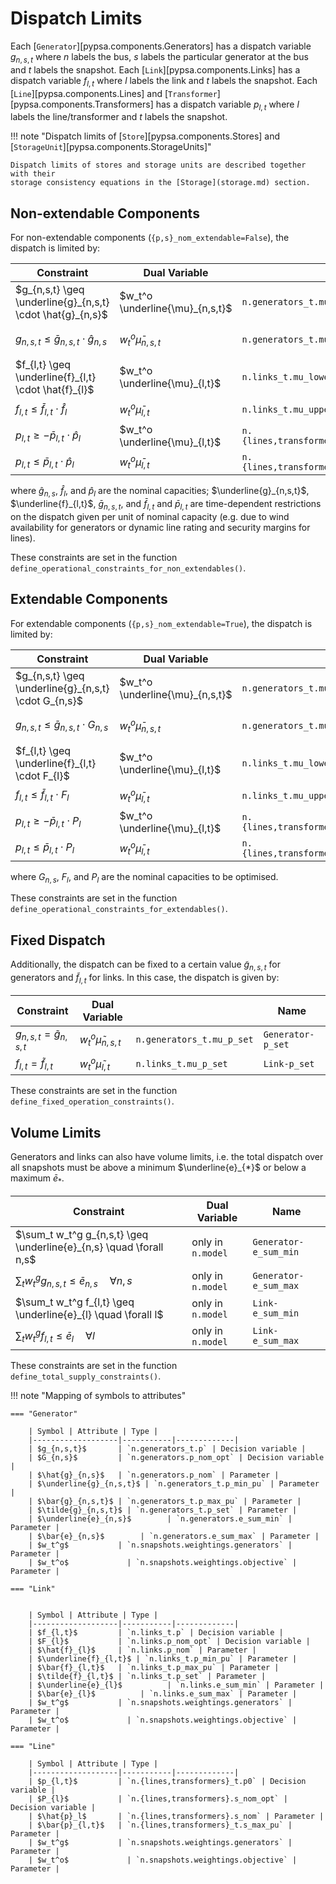 <!--
SPDX-FileCopyrightText: PyPSA Contributors

SPDX-License-Identifier: CC-BY-4.0
-->

# Dispatch Limits

Each [`Generator`][pypsa.components.Generators] has a dispatch variable $g_{n,s,t}$ where $n$ labels the bus, $s$ labels the particular generator at the bus and $t$ labels the snapshot. Each [`Link`][pypsa.components.Links] has a dispatch variable $f_{l,t}$ where $l$ labels the link and $t$ labels the snapshot. Each [`Line`][pypsa.components.Lines] and [`Transformer`][pypsa.components.Transformers] has a dispatch variable $p_{l,t}$ where $l$ labels the line/transformer and $t$ labels the snapshot.

!!! note "Dispatch limits of [`Store`][pypsa.components.Stores] and [`StorageUnit`][pypsa.components.StorageUnits]"

    Dispatch limits of stores and storage units are described together with their
    storage consistency equations in the [Storage](storage.md) section.

## Non-extendable Components

For non-extendable components (`{p,s}_nom_extendable=False`), the dispatch is limited by:

| Constraint | Dual Variable | | Name |
|------------|---------------|--|------|
| $g_{n,s,t} \geq \underline{g}_{n,s,t} \cdot \hat{g}_{n,s}$ | $w_t^o \underline{\mu}_{n,s,t}$ | `n.generators_t.mu_lower` | `Generator-fix-p-lower` |
| $g_{n,s,t} \leq \bar{g}_{n,s,t} \cdot \hat{g}_{n,s}$ | $w_t^o \bar{\mu}_{n,s,t}$ | `n.generators_t.mu_upper` | `Generator-fix-p-upper` |
| $f_{l,t} \geq \underline{f}_{l,t} \cdot \hat{f}_{l}$ | $w_t^o \underline{\mu}_{l,t}$ | `n.links_t.mu_lower` | `Link-fix-p-lower` |
| $f_{l,t} \leq \bar{f}_{l,t} \cdot \hat{f}_{l}$ | $w_t^o \bar{\mu}_{l,t}$ | `n.links_t.mu_upper` | `Link-fix-p-upper` |
| $p_{l,t} \geq - \bar{p}_{l,t} \cdot \hat{p}_{l}$ | $w_t^o \underline{\mu}_{l,t}$ | `n.{lines,transformers}_t.mu_lower` | `Line-fix-p-lower` |
| $p_{l,t} \leq \bar{p}_{l,t} \cdot \hat{p}_{l}$ | $w_t^o \bar{\mu}_{l,t}$ | `n.{lines,transformers}_t.mu_upper` | `Line-fix-p-upper` |

where $\hat{g}_{n,s}$, $\hat{f}_{l}$, and $\hat{p}_{l}$ are the nominal capacities; $\underline{g}_{n,s,t}$, $\underline{f}_{l,t}$, $\bar{g}_{n,s,t}$, and $\bar{f}_{l,t}$ and $\bar{p}_{l,t}$ are time-dependent restrictions on the dispatch given per unit of nominal capacity (e.g. due to wind availability for generators or dynamic line rating and security margins for lines).

These constraints are set in the function `define_operational_constraints_for_non_extendables()`.

## Extendable Components

For extendable components  (`{p,s}_nom_extendable=True`), the dispatch is limited by:

Constraint | Dual Variable | | Name |
|------------|---------------|--|------|
|  $g_{n,s,t} \geq \underline{g}_{n,s,t} \cdot G_{n,s}$ | $w_t^o \underline{\mu}_{n,s,t}$ | `n.generators_t.mu_lower` | `Generator-ext-p-lower` |
| $g_{n,s,t} \leq \bar{g}_{n,s,t} \cdot G_{n,s}$ | $w_t^o \bar{\mu}_{n,s,t}$ | `n.generators_t.mu_upper` | `Generator-ext-p-upper` |
| $f_{l,t} \geq \underline{f}_{l,t} \cdot F_{l}$ | $w_t^o \underline{\mu}_{l,t}$ | `n.links_t.mu_lower` | `Link-ext-p-lower` |
| $f_{l,t} \leq \bar{f}_{l,t} \cdot F_{l}$ | $w_t^o \bar{\mu}_{l,t}$ | `n.links_t.mu_upper` | `Link-ext-p-upper` |
| $p_{l,t} \geq - \bar{p}_{l,t} \cdot P_{l}$ | $w_t^o \underline{\mu}_{l,t}$ | `n.{lines,transformers}_t.mu_lower` | `Line-ext-p-lower` |
| $p_{l,t} \leq \bar{p}_{l,t} \cdot P_{l}$ | $w_t^o \bar{\mu}_{l,t}$ | `n.{lines,transformers}_t.mu_upper` | `Line-ext-p-upper` |

where $G_{n,s}$, $F_{l}$, and $P_{l}$ are the nominal capacities to be optimised.

These constraints are set in the function `define_operational_constraints_for_extendables()`.

## Fixed Dispatch

Additionally, the dispatch can be fixed to a certain value $\tilde{g}_{n,s,t}$ for generators and $\tilde{f}_{l,t}$ for links. In this case, the dispatch is given by:


Constraint | Dual Variable | | Name |
|------------|---------------|--|------|
| $g_{n,s,t} = \tilde{g}_{n,s,t}$ | $w_t^o  \tilde{\mu}_{n,s,t}$ | `n.generators_t.mu_p_set` | `Generator-p_set` |
| $f_{l,t} = \tilde{f}_{l,t}$ | $w_t^o  \tilde{\mu}_{l,t}$ | `n.links_t.mu_p_set` | `Link-p_set` |

These constraints are set in the function `define_fixed_operation_constraints()`.

## Volume Limits

Generators and links can also have volume limits, i.e. the total dispatch over all snapshots must be above a minimum $\underline{e}_{*}$ or below a maximum $\bar{e}_{*}$.

| Constraint | Dual Variable | Name |
|-------------------|------------------|------------------|
| $\sum_t w_t^g g_{n,s,t} \geq \underline{e}_{n,s} \quad \forall n,s$ | only in `n.model` | `Generator-e_sum_min` |
| $\sum_t w_t^g g_{n,s,t} \leq \bar{e}_{n,s} \quad \forall n,s$ | only in `n.model` | `Generator-e_sum_max` |
| $\sum_t w_t^g f_{l,t} \geq \underline{e}_{l} \quad \forall l$ | only in `n.model` | `Link-e_sum_min` |
| $\sum_t w_t^g f_{l,t} \leq \bar{e}_{l} \quad \forall l$ | only in `n.model` | `Link-e_sum_max` |

These constraints are set in the function `define_total_supply_constraints()`.


!!! note "Mapping of symbols to attributes"

    === "Generator"

        | Symbol | Attribute | Type |
        |-------------------|-----------|-------------|
        | $g_{n,s,t}$       | `n.generators_t.p` | Decision variable |
        | $G_{n,s}$         | `n.generators.p_nom_opt` | Decision variable |
        | $\hat{g}_{n,s}$   | `n.generators.p_nom` | Parameter |
        | $\underline{g}_{n,s,t}$ | `n.generators_t.p_min_pu` | Parameter |
        | $\bar{g}_{n,s,t}$ | `n.generators_t.p_max_pu` | Parameter |
        | $\tilde{g}_{n,s,t}$ | `n.generators_t.p_set` | Parameter |
        | $\underline{e}_{n,s}$        | `n.generators.e_sum_min` | Parameter |
        | $\bar{e}_{n,s}$        | `n.generators.e_sum_max` | Parameter |
        | $w_t^g$           | `n.snapshots.weightings.generators` | Parameter |
        | $w_t^o$             | `n.snapshots.weightings.objective` | Parameter |

    === "Link"


        | Symbol | Attribute | Type |
        |-------------------|-----------|-------------|
        | $f_{l,t}$         | `n.links_t.p` | Decision variable |
        | $F_{l}$           | `n.links.p_nom_opt` | Decision variable |
        | $\hat{f}_{l}$     | `n.links.p_nom` | Parameter |
        | $\underline{f}_{l,t}$ | `n.links_t.p_min_pu` | Parameter |
        | $\bar{f}_{l,t}$   | `n.links_t.p_max_pu` | Parameter |
        | $\tilde{f}_{l,t}$ | `n.links_t.p_set` | Parameter |
        | $\underline{e}_{l}$          | `n.links.e_sum_min` | Parameter |
        | $\bar{e}_{l}$          | `n.links.e_sum_max` | Parameter |
        | $w_t^g$           | `n.snapshots.weightings.generators` | Parameter |
        | $w_t^o$             | `n.snapshots.weightings.objective` | Parameter |

    === "Line"

        | Symbol | Attribute | Type |
        |-------------------|-----------|-------------|
        | $p_{l,t}$         | `n.{lines,transformers}_t.p0` | Decision variable |
        | $P_{l}$           | `n.{lines,transformers}.s_nom_opt` | Decision variable |
        | $\hat{p}_l$       | `n.{lines,transformers}.s_nom` | Parameter |
        | $\bar{p}_{l,t}$   | `n.{lines,transformers}_t.s_max_pu` | Parameter |
        | $w_t^g$           | `n.snapshots.weightings.generators` | Parameter |
        | $w_t^o$             | `n.snapshots.weightings.objective` | Parameter |
